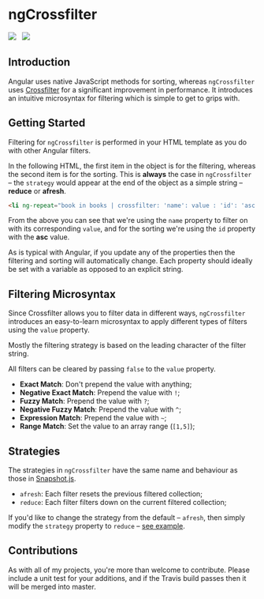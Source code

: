 ngCrossfilter
=============

<img src="https://api.travis-ci.org/Wildhoney/ngCrossfilter.png" />
&nbsp;
<img src="https://badge.fury.io/js/ng-crossfilter.png" />

Introduction
-------------

Angular uses native JavaScript methods for sorting, whereas `ngCrossfilter` uses <a href="https://github.com/square/crossfilter" target="_blank">Crossfilter</a> for a significant improvement in performance. It introduces an intuitive microsyntax for filtering which is simple to get to grips with.

Getting Started
-------------

Filtering for `ngCrossfilter` is performed in your HTML template as you do with other Angular filters.

In the following HTML, the first item in the object is for the filtering, whereas the second item is for the sorting. This is **always** the case in `ngCrossfilter` &ndash; the `strategy` would appear at the end of the object as a simple string &ndash; **reduce** or **afresh**.

```html
<li ng-repeat="book in books | crossfilter: 'name': value : 'id': 'asc'">
```

From the above you can see that we're using the `name` property to filter on with its corresponding `value`, and for the sorting we're using the `id` property with the **asc** value.

As is typical with Angular, if you update any of the properties then the filtering and sorting will automatically change. Each property should ideally be set with a variable as opposed to an explicit string.

Filtering Microsyntax
-------------

Since Crossfilter allows you to filter data in different ways, `ngCrossfilter` introduces an easy-to-learn microsyntax to apply different types of filters using the `value` property.

Mostly the filtering strategy is based on the leading character of the filter string.

All filters can be cleared by passing `false` to the `value` property.

 * **Exact Match**: Don't prepend the value with anything;
 * **Negative Exact Match**: Prepend the value with `!`;
 * **Fuzzy Match**: Prepend the value with `?`;
 * **Negative Fuzzy Match**: Prepend the value with `^`;
 * **Expression Match**: Prepend the value with `~`;
 * **Range Match**: Set the value to an array range (`[1,5]`);

Strategies
-------------

The strategies in `ngCrossfilter` have the same name and behaviour as those in <a href="https://github.com/Wildhoney/Snapshot.js" target="_blank">Snapshot.js</a>.

 * `afresh`: Each filter resets the previous filtered collection;
 * `reduce`: Each filter filters down on the current filtered collection;

If you'd like to change the strategy from the default &ndash; `afresh`, then simply modify the `strategy` property to `reduce` &ndash; <a href="https://github.com/Wildhoney/ngCrossfilter/blob/master/example/js/app.js">see example</a>.

Contributions
-------------

As with all of my projects, you're more than welcome to contribute. Please include a unit test for your additions, and if the Travis build passes then it will be merged into master.